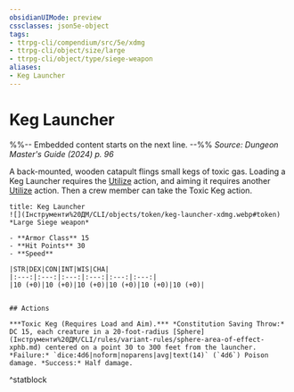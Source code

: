 ```yaml
---
obsidianUIMode: preview
cssclasses: json5e-object
tags:
- ttrpg-cli/compendium/src/5e/xdmg
- ttrpg-cli/object/size/large
- ttrpg-cli/object/type/siege-weapon
aliases:
- Keg Launcher
---
```

# Keg Launcher
%%-- Embedded content starts on the next line. --%%
*Source: Dungeon Master's Guide (2024) p. 96*  

A back-mounted, wooden catapult flings small kegs of toxic gas. Loading a Keg Launcher requires the [Utilize](Інструменти%20ДМ/CLI/rules/actions.md#Utilize) action, and aiming it requires another [Utilize](Інструменти%20ДМ/CLI/rules/actions.md#Utilize) action. Then a crew member can take the Toxic Keg action.

```ad-statblock
title: Keg Launcher
![](Інструменти%20ДМ/CLI/objects/token/keg-launcher-xdmg.webp#token)
*Large Siege weapon*

- **Armor Class** 15
- **Hit Points** 30
- **Speed** 

|STR|DEX|CON|INT|WIS|CHA|
|:---:|:---:|:---:|:---:|:---:|:---:|
|10 (+0)|10 (+0)|10 (+0)|10 (+0)|10 (+0)|10 (+0)|


## Actions

***Toxic Keg (Requires Load and Aim).*** *Constitution Saving Throw:* DC 15, each creature in a 20-foot-radius [Sphere](Інструменти%20ДМ/CLI/rules/variant-rules/sphere-area-of-effect-xphb.md) centered on a point 30 to 300 feet from the launcher. *Failure:* `dice:4d6|noform|noparens|avg|text(14)` (`4d6`) Poison damage. *Success:* Half damage.
```
^statblock
